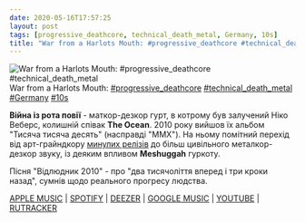 ```yaml
---
date: 2020-05-16T17:57:25
layout: post
tags: [progressive_deathcore, technical_death_metal, Germany, 10s]
title: "War from a Harlots Mouth: #progressive_deathcore #technical_death_metal"
---
```

![War from a Harlots Mouth: #progressive_deathcore #technical_death_metal](https://res.cloudinary.com/vast-space-unexplored/image/upload/photos/photo_970_16-05-2020_17-57-25.jpg)
War from a Harlots Mouth: [#progressive_deathcore](/tags/#progressive_deathcore) [#technical_death_metal](/tags/#technical_death_metal) [#Germany](/tags/#Germany) [#10s](/tags/#10s)

**Війна із рота повії** - маткор-дезкор гурт, в котрому був залучений Ніко Веберс, колишній співак **The Ocean**. 2010 року вийшов їх альбом &quot;Тисяча тисяча десять&quot; (насправді &quot;MMX&quot;). На ньому помітний перехід від арт-грайндкору [минулих релізів](/2020-04-06-war-from-a-harlots-mouth--deathcore-chaotic-metalcore) до більш цивільного металкор-дезкор звуку, із деяким впливом **Meshuggah** гуркоту.

Пісня &quot;Відлюдник 2010&quot; - про &quot;два тисячоліття вперед і три кроки назад&quot;, сумнів щодо реального прогресу людства.

[APPLE MUSIC](https://music.apple.com/us/album/mmx/393371432) \| [SPOTIFY](https://open.spotify.com/album/6qcUREbXzvVB3Z1ANlZb4F) \| [DEEZER](https://www.deezer.com/album/661414?utm_source=deezer&amp;utm_content=album-661414&amp;utm_term=1601611822_1589640892&amp;utm_medium=web) \| [GOOGLE MUSIC](https://play.google.com/music/m/Bknce5pl34z7hcocelkpiegk2yy?t=MMX_-_War_From_a_Harlots_Mouth) \| [YOUTUBE](https://www.youtube.com/playlist?list=OLAK5uy_leZSk2ui3EdzHIydd-cAGpFpMJH5KP_jc) \| [RUTRACKER](https://rutracker.org/forum/viewtopic.php?t=3360346)